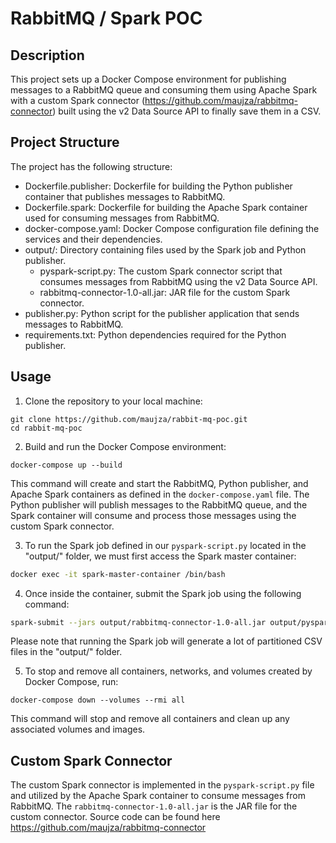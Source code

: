 # RabbitMQ / Spark POC

## Description
This project sets up a Docker Compose environment for publishing messages to a RabbitMQ queue and consuming them using Apache Spark with a custom Spark connector (https://github.com/maujza/rabbitmq-connector) built using the v2 Data Source API to finally save them in a CSV.

## Project Structure
The project has the following structure:

- Dockerfile.publisher: Dockerfile for building the Python publisher container that publishes messages to RabbitMQ.
- Dockerfile.spark: Dockerfile for building the Apache Spark container used for consuming messages from RabbitMQ.
- docker-compose.yaml: Docker Compose configuration file defining the services and their dependencies.
- output/: Directory containing files used by the Spark job and Python publisher.
    - pyspark-script.py: The custom Spark connector script that consumes messages from RabbitMQ using the v2 Data Source API.
    - rabbitmq-connector-1.0-all.jar: JAR file for the custom Spark connector.
- publisher.py: Python script for the publisher application that sends messages to RabbitMQ.
- requirements.txt: Python dependencies required for the Python publisher.

## Usage

1. Clone the repository to your local machine:

```
git clone https://github.com/maujza/rabbit-mq-poc.git
cd rabbit-mq-poc
```

2. Build and run the Docker Compose environment:

```
docker-compose up --build
```

This command will create and start the RabbitMQ, Python publisher, and Apache Spark containers as defined in the `docker-compose.yaml` file. The Python publisher will publish messages to the RabbitMQ queue, and the Spark container will consume and process those messages using the custom Spark connector.

3. To run the Spark job defined in our `pyspark-script.py` located in the "output/" folder, we must first access the Spark master container:

```bash
docker exec -it spark-master-container /bin/bash
```

4. Once inside the container, submit the Spark job using the following command:

```bash
spark-submit --jars output/rabbitmq-connector-1.0-all.jar output/pyspark-script.py
```

Please note that running the Spark job will generate a lot of partitioned CSV files in the "output/" folder.

5. To stop and remove all containers, networks, and volumes created by Docker Compose, run:

```
docker-compose down --volumes --rmi all
```

This command will stop and remove all containers and clean up any associated volumes and images.

## Custom Spark Connector

The custom Spark connector is implemented in the `pyspark-script.py` file and utilized by the Apache Spark container to consume messages from RabbitMQ. The `rabbitmq-connector-1.0-all.jar` is the JAR file for the custom connector. Source code can be found here https://github.com/maujza/rabbitmq-connector